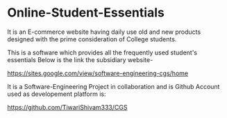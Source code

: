 # Online-Student-Essentials
It is an E-commerce website having daily use old and new products designed with the prime consideration of College students.

This is a software which provides all the frequently used student's essentials Below is the link the subsidiary website-

https://sites.google.com/view/software-engineering-cgs/home

It is a Software-Engineering Project in collaboration and is Github Account used as developement platform is:

https://github.com/TiwariShivam333/CGS

